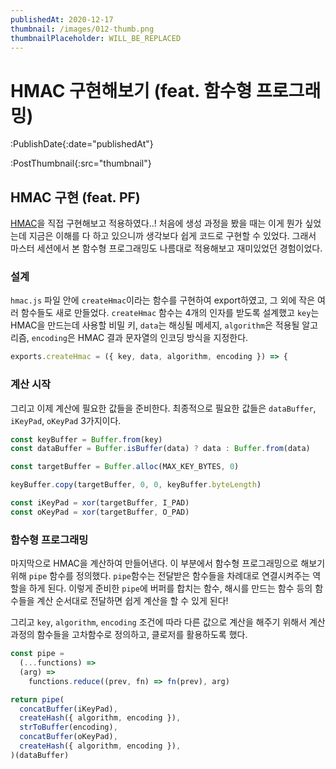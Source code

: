 ```yaml
---
publishedAt: 2020-12-17
thumbnail: /images/012-thumb.png
thumbnailPlaceholder: WILL_BE_REPLACED
---
```


# HMAC 구현해보기 (feat. 함수형 프로그래밍)

:PublishDate{:date="publishedAt"}

:PostThumbnail{:src="thumbnail"}

## HMAC 구현 (feat. PF)

[HMAC](https://ko.wikipedia.org/wiki/HMAC)을 직접 구현해보고 적용하였다..! 처음에 생성 과정을 봤을 때는 이게 뭔가 싶었는데 지금은 이해를 다 하고 있으니까 생각보다 쉽게 코드로 구현할 수 있었다. 그래서 마스터 세션에서 본 함수형 프로그래밍도 나름대로 적용해보고 재미있었던 경험이었다.

### 설계

`hmac.js` 파일 안에 `createHmac`이라는 함수를 구현하여 export하였고, 그 외에 작은 여러 함수들도 새로 만들었다. `createHmac` 함수는 4개의 인자를 받도록 설계했고 `key`는 HMAC을 만드는데 사용할 비밀 키, `data`는 해싱될 메세지, `algorithm`은 적용될 알고리즘, `encoding`은 HMAC 결과 문자열의 인코딩 방식을 지정한다.

```js
exports.createHmac = ({ key, data, algorithm, encoding }) => {
```

### 계산 시작

그리고 이제 계산에 필요한 값들을 준비한다. 최종적으로 필요한 값들은 `dataBuffer`, `iKeyPad`, `oKeyPad` 3가지이다.

```js
const keyBuffer = Buffer.from(key)
const dataBuffer = Buffer.isBuffer(data) ? data : Buffer.from(data)

const targetBuffer = Buffer.alloc(MAX_KEY_BYTES, 0)

keyBuffer.copy(targetBuffer, 0, 0, keyBuffer.byteLength)

const iKeyPad = xor(targetBuffer, I_PAD)
const oKeyPad = xor(targetBuffer, O_PAD)
```

### 함수형 프로그래밍

마지막으로 HMAC을 계산하여 만들어낸다. 이 부분에서 함수형 프로그래밍으로 해보기 위해 `pipe` 함수를 정의했다. `pipe`함수는 전달받은 함수들을 차례대로 연결시켜주는 역할을 하게 된다. 이렇게 준비한 `pipe`에 버퍼를 합치는 함수, 해시를 만드는 함수 등의 함수들을 계산 순서대로 전달하면 쉽게 계산을 할 수 있게 된다!

그리고 `key`, `algorithm`, `encoding` 조건에 따라 다른 값으로 계산을 해주기 위해서 계산과정의 함수들을 고차함수로 정의하고, 클로저를 활용하도록 했다.

```js
const pipe =
  (...functions) =>
  (arg) =>
    functions.reduce((prev, fn) => fn(prev), arg)
```

```js
return pipe(
  concatBuffer(iKeyPad),
  createHash({ algorithm, encoding }),
  strToBuffer(encoding),
  concatBuffer(oKeyPad),
  createHash({ algorithm, encoding }),
)(dataBuffer)
```
